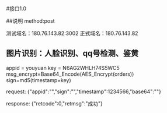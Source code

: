 #接口1.0

##说明
method:post

测试域名：180.76.143.82:3002
正式域名：180.76.143.82

## 图片识别：人脸识别、qq号检测、鉴黄 
appid = youyuan
key = N6AG2WHLH74S5WC5
msg_encrypt=Base64_Encode(AES_Encrypt(orders))
sign=md5(timestamp+key)

request:
{"appid":"","sign":"","timestamp":1234566,"base64":""}

response:
{"retcode":0,"retmsg":"成功"}

